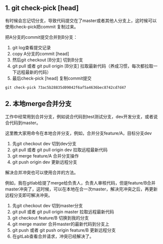 ## 1. git check-pick [head]

有时候会忘记切分支，导致代码提交在了master或者其他人分支上，这时候可以使用check-pick把commit 复制过来。

把A分支的commit提交合并到B分支：

1. git log查看提交记录
2. copy A分支的commit [head]
3. 然后git checkout [B分支] 切到B分支
4. git pull 或者 git pull origin [B分支] 拉取最新代码（养成习惯，每次都拉取一下远程最新的代码）
5. 最后check-pick [head] 复制commit提交

```shell
git check-pick 73ac5b28835d09042f6af5a4636bec8742cd7d47
```

## 2. 本地merge合并分支

工作中经常用到合并分支，例如说合代码到test测试分支，dev开发分支，或者说合代码到master。

这里教大家用命令在本地合并分支，例如，合并分支feature/A，目标分支dev

1. 先git checkout dev 切到dev分支
2. git pull 或者 git pull origin dev 拉取远程最新代码
3. git merge feature/A 合并分支操作
4. git push origin dev 更新远程分支

解决合并冲突也可以使用合并的方法。

例如，我在gitlab给提了merge给负责人，负责人审核代码，但是feature/B合并master冲突了，这时候，可以在本地在合一次master，解决完冲突之后，再更新远程分支即可解决冲突。

1. 先git checkout dev 切到master分支
2. git pull 或者 git pull origin master 拉取远程最新代码
3. git checkout feature/B 切换到我的分支
4. git merge master 合并master的最新代码到分支上
5. git push 或者 git push origin feature/B 更新远程分支
6. 在gitLab查看合并请求，冲突已经解决了。